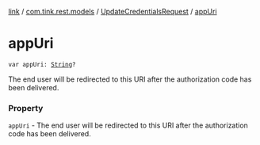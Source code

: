 [link](../../index.md) / [com.tink.rest.models](../index.md) / [UpdateCredentialsRequest](index.md) / [appUri](./app-uri.md)

# appUri

`var appUri: `[`String`](https://kotlinlang.org/api/latest/jvm/stdlib/kotlin/-string/index.html)`?`

The end user will be redirected to this URI after the authorization code has been delivered.

### Property

`appUri` - The end user will be redirected to this URI after the authorization code has been delivered.